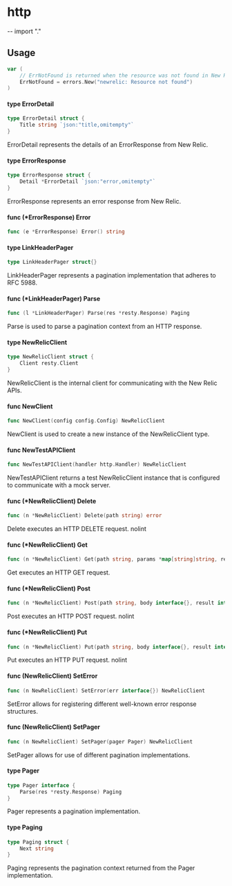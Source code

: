 # http
--
    import "."


## Usage

```go
var (
	// ErrNotFound is returned when the resource was not found in New Relic.
	ErrNotFound = errors.New("newrelic: Resource not found")
)
```

#### type ErrorDetail

```go
type ErrorDetail struct {
	Title string `json:"title,omitempty"`
}
```

ErrorDetail represents the details of an ErrorResponse from New Relic.

#### type ErrorResponse

```go
type ErrorResponse struct {
	Detail *ErrorDetail `json:"error,omitempty"`
}
```

ErrorResponse represents an error response from New Relic.

#### func (*ErrorResponse) Error

```go
func (e *ErrorResponse) Error() string
```

#### type LinkHeaderPager

```go
type LinkHeaderPager struct{}
```

LinkHeaderPager represents a pagination implementation that adheres to RFC 5988.

#### func (*LinkHeaderPager) Parse

```go
func (l *LinkHeaderPager) Parse(res *resty.Response) Paging
```
Parse is used to parse a pagination context from an HTTP response.

#### type NewRelicClient

```go
type NewRelicClient struct {
	Client resty.Client
}
```

NewRelicClient is the internal client for communicating with the New Relic APIs.

#### func  NewClient

```go
func NewClient(config config.Config) NewRelicClient
```
NewClient is used to create a new instance of the NewRelicClient type.

#### func  NewTestAPIClient

```go
func NewTestAPIClient(handler http.Handler) NewRelicClient
```
NewTestAPIClient returns a test NewRelicClient instance that is configured to
communicate with a mock server.

#### func (*NewRelicClient) Delete

```go
func (n *NewRelicClient) Delete(path string) error
```
Delete executes an HTTP DELETE request. nolint

#### func (*NewRelicClient) Get

```go
func (n *NewRelicClient) Get(path string, params *map[string]string, result interface{}) error
```
Get executes an HTTP GET request.

#### func (*NewRelicClient) Post

```go
func (n *NewRelicClient) Post(path string, body interface{}, result interface{}) error
```
Post executes an HTTP POST request. nolint

#### func (*NewRelicClient) Put

```go
func (n *NewRelicClient) Put(path string, body interface{}, result interface{}) error
```
Put executes an HTTP PUT request. nolint

#### func (NewRelicClient) SetError

```go
func (n NewRelicClient) SetError(err interface{}) NewRelicClient
```
SetError allows for registering different well-known error response structures.

#### func (NewRelicClient) SetPager

```go
func (n NewRelicClient) SetPager(pager Pager) NewRelicClient
```
SetPager allows for use of different pagination implementations.

#### type Pager

```go
type Pager interface {
	Parse(res *resty.Response) Paging
}
```

Pager represents a pagination implementation.

#### type Paging

```go
type Paging struct {
	Next string
}
```

Paging represents the pagination context returned from the Pager implementation.
